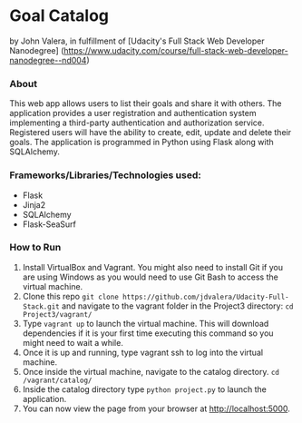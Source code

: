 Goal Catalog
=====================
by John Valera, in fulfillment of [Udacity's Full Stack Web Developer Nanodegree]
 (https://www.udacity.com/course/full-stack-web-developer-nanodegree--nd004)

### About

This web app allows users to list their goals and share it with others. The 
application provides a user registration and authentication system implementing 
a third-party authentication and authorization service. Registered users will 
have the ability to create, edit, update and delete their goals. The application 
is programmed in Python using Flask along with 
SQLAlchemy.

### Frameworks/Libraries/Technologies used:

* Flask
* Jinja2
* SQLAlchemy
* Flask-SeaSurf

### How to Run
1. Install VirtualBox and Vagrant. You might also need to install Git if you are 
using Windows as you would need to use Git Bash to access the virtual machine.
2. Clone this repo `git clone https://github.com/jdvalera/Udacity-Full-Stack.git`
 and navigate to the vagrant folder in the Project3 directory: `cd Project3/vagrant/`
3. Type `vagrant up` to launch the virtual machine. This will download dependencies
if it is your first time executing this command so you might need to wait a while.
4. Once it is up and running, type vagrant ssh to log into the virtual machine.
5. Once inside the virtual machine, navigate to the catalog directory. `cd /vagrant/catalog/`
6. Inside the catalog directory type `python project.py` to launch the application.
7. You can now view the page from your browser at [http://localhost:5000](http://localhost:5000).
